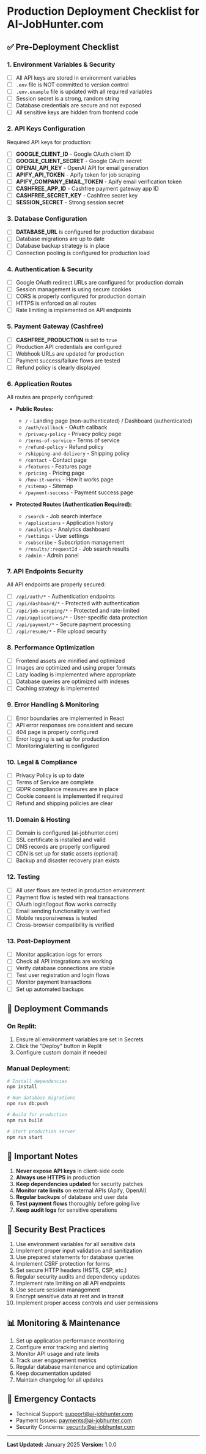 # Production Deployment Checklist for AI-JobHunter.com

## ✅ Pre-Deployment Checklist

### 1. Environment Variables & Security
- [ ] All API keys are stored in environment variables
- [ ] `.env` file is NOT committed to version control
- [ ] `.env.example` file is updated with all required variables
- [ ] Session secret is a strong, random string
- [ ] Database credentials are secure and not exposed
- [ ] All sensitive keys are hidden from frontend code

### 2. API Keys Configuration
Required API keys for production:
- [ ] **GOOGLE_CLIENT_ID** - Google OAuth client ID
- [ ] **GOOGLE_CLIENT_SECRET** - Google OAuth secret
- [ ] **OPENAI_API_KEY** - OpenAI API for email generation
- [ ] **APIFY_API_TOKEN** - Apify token for job scraping
- [ ] **APIFY_COMPANY_EMAIL_TOKEN** - Apify email verification token
- [ ] **CASHFREE_APP_ID** - Cashfree payment gateway app ID
- [ ] **CASHFREE_SECRET_KEY** - Cashfree secret key
- [ ] **SESSION_SECRET** - Strong session secret

### 3. Database Configuration
- [ ] **DATABASE_URL** is configured for production database
- [ ] Database migrations are up to date
- [ ] Database backup strategy is in place
- [ ] Connection pooling is configured for production load

### 4. Authentication & Security
- [ ] Google OAuth redirect URLs are configured for production domain
- [ ] Session management is using secure cookies
- [ ] CORS is properly configured for production domain
- [ ] HTTPS is enforced on all routes
- [ ] Rate limiting is implemented on API endpoints

### 5. Payment Gateway (Cashfree)
- [ ] **CASHFREE_PRODUCTION** is set to `true`
- [ ] Production API credentials are configured
- [ ] Webhook URLs are updated for production
- [ ] Payment success/failure flows are tested
- [ ] Refund policy is clearly displayed

### 6. Application Routes
All routes are properly configured:
- **Public Routes:**
  - `/` - Landing page (non-authenticated) / Dashboard (authenticated)
  - `/auth/callback` - OAuth callback
  - `/privacy-policy` - Privacy policy page
  - `/terms-of-service` - Terms of service
  - `/refund-policy` - Refund policy
  - `/shipping-and-delivery` - Shipping policy
  - `/contact` - Contact page
  - `/features` - Features page
  - `/pricing` - Pricing page
  - `/how-it-works` - How it works page
  - `/sitemap` - Sitemap
  - `/payment-success` - Payment success page

- **Protected Routes (Authentication Required):**
  - `/search` - Job search interface
  - `/applications` - Application history
  - `/analytics` - Analytics dashboard
  - `/settings` - User settings
  - `/subscribe` - Subscription management
  - `/results/:requestId` - Job search results
  - `/admin` - Admin panel

### 7. API Endpoints Security
All API endpoints are properly secured:
- [ ] `/api/auth/*` - Authentication endpoints
- [ ] `/api/dashboard/*` - Protected with authentication
- [ ] `/api/job-scraping/*` - Protected and rate-limited
- [ ] `/api/applications/*` - User-specific data protection
- [ ] `/api/payment/*` - Secure payment processing
- [ ] `/api/resume/*` - File upload security

### 8. Performance Optimization
- [ ] Frontend assets are minified and optimized
- [ ] Images are optimized and using proper formats
- [ ] Lazy loading is implemented where appropriate
- [ ] Database queries are optimized with indexes
- [ ] Caching strategy is implemented

### 9. Error Handling & Monitoring
- [ ] Error boundaries are implemented in React
- [ ] API error responses are consistent and secure
- [ ] 404 page is properly configured
- [ ] Error logging is set up for production
- [ ] Monitoring/alerting is configured

### 10. Legal & Compliance
- [ ] Privacy Policy is up to date
- [ ] Terms of Service are complete
- [ ] GDPR compliance measures are in place
- [ ] Cookie consent is implemented if required
- [ ] Refund and shipping policies are clear

### 11. Domain & Hosting
- [ ] Domain is configured (ai-jobhunter.com)
- [ ] SSL certificate is installed and valid
- [ ] DNS records are properly configured
- [ ] CDN is set up for static assets (optional)
- [ ] Backup and disaster recovery plan exists

### 12. Testing
- [ ] All user flows are tested in production environment
- [ ] Payment flow is tested with real transactions
- [ ] OAuth login/logout flow works correctly
- [ ] Email sending functionality is verified
- [ ] Mobile responsiveness is tested
- [ ] Cross-browser compatibility is verified

### 13. Post-Deployment
- [ ] Monitor application logs for errors
- [ ] Check all API integrations are working
- [ ] Verify database connections are stable
- [ ] Test user registration and login flows
- [ ] Monitor payment transactions
- [ ] Set up automated backups

## 🚀 Deployment Commands

### On Replit:
1. Ensure all environment variables are set in Secrets
2. Click the "Deploy" button in Replit
3. Configure custom domain if needed

### Manual Deployment:
```bash
# Install dependencies
npm install

# Run database migrations
npm run db:push

# Build for production
npm run build

# Start production server
npm run start
```

## 📝 Important Notes

1. **Never expose API keys** in client-side code
2. **Always use HTTPS** in production
3. **Keep dependencies updated** for security patches
4. **Monitor rate limits** on external APIs (Apify, OpenAI)
5. **Regular backups** of database and user data
6. **Test payment flows** thoroughly before going live
7. **Keep audit logs** for sensitive operations

## 🔐 Security Best Practices

1. Use environment variables for all sensitive data
2. Implement proper input validation and sanitization
3. Use prepared statements for database queries
4. Implement CSRF protection for forms
5. Set secure HTTP headers (HSTS, CSP, etc.)
6. Regular security audits and dependency updates
7. Implement rate limiting on all API endpoints
8. Use secure session management
9. Encrypt sensitive data at rest and in transit
10. Implement proper access controls and user permissions

## 📊 Monitoring & Maintenance

1. Set up application performance monitoring
2. Configure error tracking and alerting
3. Monitor API usage and rate limits
4. Track user engagement metrics
5. Regular database maintenance and optimization
6. Keep documentation updated
7. Maintain changelog for all updates

## 🚨 Emergency Contacts

- Technical Support: support@ai-jobhunter.com
- Payment Issues: payments@ai-jobhunter.com
- Security Concerns: security@ai-jobhunter.com

---

**Last Updated:** January 2025
**Version:** 1.0.0